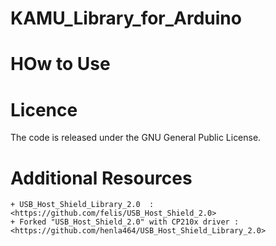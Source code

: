 # KAMU_Library_for_Arduino

# HOw to Use

# Licence
The code is released under the GNU General Public License.
# Additional Resources
    + USB_Host_Shield_Library_2.0  : <https://github.com/felis/USB_Host_Shield_2.0>
    + Forked "USB_Host_Shield_2.0" with CP210x driver : <https://github.com/henla464/USB_Host_Shield_Library_2.0>

